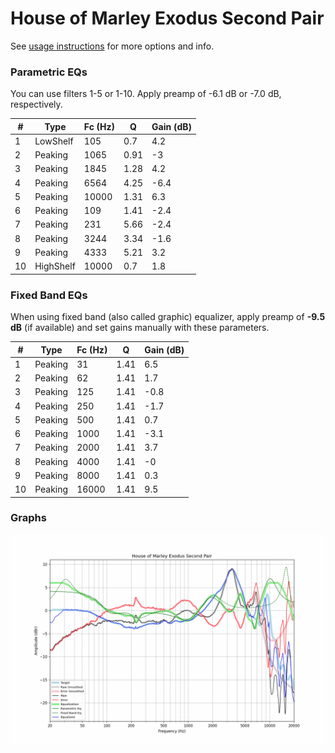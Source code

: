 # House of Marley Exodus Second Pair
See [usage instructions](https://github.com/jaakkopasanen/AutoEq#usage) for more options and info.

### Parametric EQs
You can use filters 1-5 or 1-10. Apply preamp of -6.1 dB or -7.0 dB, respectively.

|   # | Type      |   Fc (Hz) |    Q |   Gain (dB) |
|-----|-----------|-----------|------|-------------|
|   1 | LowShelf  |       105 | 0.7  |         4.2 |
|   2 | Peaking   |      1065 | 0.91 |        -3   |
|   3 | Peaking   |      1845 | 1.28 |         4.2 |
|   4 | Peaking   |      6564 | 4.25 |        -6.4 |
|   5 | Peaking   |     10000 | 1.31 |         6.3 |
|   6 | Peaking   |       109 | 1.41 |        -2.4 |
|   7 | Peaking   |       231 | 5.66 |        -2.4 |
|   8 | Peaking   |      3244 | 3.34 |        -1.6 |
|   9 | Peaking   |      4333 | 5.21 |         3.2 |
|  10 | HighShelf |     10000 | 0.7  |         1.8 |

### Fixed Band EQs
When using fixed band (also called graphic) equalizer, apply preamp of **-9.5 dB** (if available) and set gains manually with these parameters.

|   # | Type    |   Fc (Hz) |    Q |   Gain (dB) |
|-----|---------|-----------|------|-------------|
|   1 | Peaking |        31 | 1.41 |         6.5 |
|   2 | Peaking |        62 | 1.41 |         1.7 |
|   3 | Peaking |       125 | 1.41 |        -0.8 |
|   4 | Peaking |       250 | 1.41 |        -1.7 |
|   5 | Peaking |       500 | 1.41 |         0.7 |
|   6 | Peaking |      1000 | 1.41 |        -3.1 |
|   7 | Peaking |      2000 | 1.41 |         3.7 |
|   8 | Peaking |      4000 | 1.41 |        -0   |
|   9 | Peaking |      8000 | 1.41 |         0.3 |
|  10 | Peaking |     16000 | 1.41 |         9.5 |

### Graphs
![](./House%20of%20Marley%20Exodus%20Second%20Pair.png)
